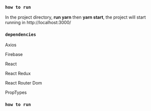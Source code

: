 ### `how to run`
 
 In the project directory, **run yarn** then **yarn start**, the project will start running in http://localhost:3000/
 
 
### `dependencies`
 Axios
 
 Firebase
 
 React
 
 React Redux
 
 React Router Dom 
 
 PropTypes
 
 ### `how to run `
 
 
 
